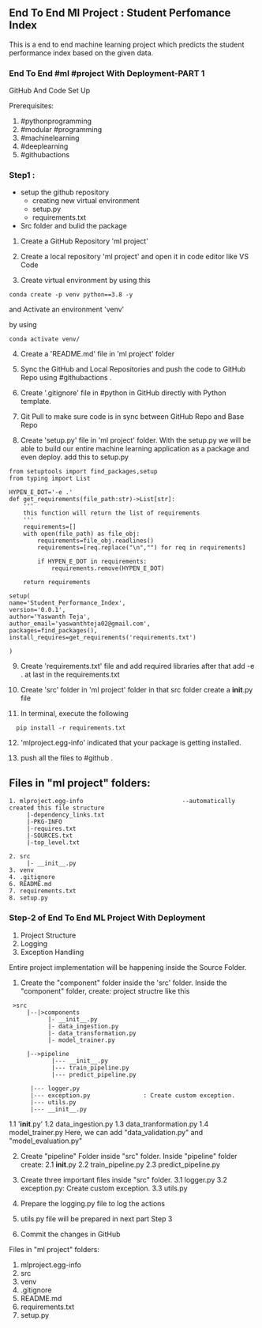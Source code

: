 ## End To End Ml Project : Student Perfomance Index 

This is a end to end machine learning project which predicts the student performance index based on the given data.


### End To End #ml #project With Deployment-PART 1
GitHub And Code Set Up


Prerequisites:
1. #pythonprogramming
2. #modular #programming
3. #machinelearning
4. #deeplearning
5. #githubactions



### Step1 :

- setup the github repository
  - creating new virtual environment
  - setup.py
  - requirements.txt
- Src folder and bulid the package


1. Create a GitHub Repository 'ml project'

2. Create a local repository 'ml project' and open it in code editor like VS Code

3. Create  virtual environment  by using this 
```
conda create -p venv python==3.8 -y
```
and Activate an environment 'venv' 

by using 
```
conda activate venv/
```
4. Create a 'README.md' file in 'ml project' folder

5. Sync the GitHub and Local Repositories and push the code to GitHub Repo using #githubactions .

6. Create '.gitignore' file in #python in GitHub directly with Python template.

7. Git Pull to make sure code is in sync between GitHub Repo and Base Repo

8. Create 'setup.py' file in 'ml project' folder. With the setup.py we will be able to build our entire machine learning application as a package and even deploy.
add this to setup.py

```
from setuptools import find_packages,setup
from typing import List

HYPEN_E_DOT='-e .'
def get_requirements(file_path:str)->List[str]:
    '''
    this function will return the list of requirements
    '''
    requirements=[]
    with open(file_path) as file_obj:
        requirements=file_obj.readlines()
        requirements=[req.replace("\n","") for req in requirements]

        if HYPEN_E_DOT in requirements:
            requirements.remove(HYPEN_E_DOT)
    
    return requirements

setup(
name='Student_Performance_Index',
version='0.0.1',
author='Yaswanth Teja',
author_email='yaswanthteja02@gmail.com',
packages=find_packages(),
install_requires=get_requirements('requirements.txt')

)
```
9. Create 'requirements.txt' file and add required libraries after that add -e . at last in the requirements.txt

10. Create 'src' folder in 'ml project' folder
in that src folder create a  __init__.py file

11. In terminal, execute the following
```
  pip install -r requirements.txt
```
12. 'mlproject.egg-info' indicated that your package is getting installed.

13. push all the files to #github .



## Files in "ml project" folders:
```
1. mlproject.egg-info                            --automatically created this file structure 
     |-dependency_links.txt
     |-PKG-INFO
     |-requires.txt
     |-SOURCES.txt
     |-top_level.txt

2. src 
     |- __init__.py
3. venv
4. .gitignore
6. README.md
7. requirements.txt
8. setup.py
```

### Step-2  of End To End ML Project With Deployment

1. Project Structure
2. Logging
3. Exception Handling






Entire project implementation will be happening inside the Source Folder.
1. Create the "component" folder inside the 'src' folder. Inside the "component" folder, create: project structre like this

```
 >src
     |--|>components 
           |- __init__.py
           |- data_ingestion.py
           |- data_transformation.py
           |- model_trainer.py
      
     |-->pipeline
            |--- __init__.py
            |--- train_pipeline.py
            |--- predict_pipeline.py
     
      |--- logger.py
      |--- exception.py               : Create custom exception.
      |--- utils.py
      |--- __init__.py

```


1.1 '__init__.py'
1.2 data_ingestion.py
1.3 data_tranformation.py
1.4 model_trainer.py
Here, we can add "data_validation.py" and "model_evaluation.py"

2. Create "pipeline" Folder inside "src" folder. Inside "pipeline" folder create:
2.1 __init__.py
2.2 train_pipeline.py
2.3 predict_pipeline.py

3. Create three important files inside "src" folder.
3.1 logger.py
3.2 exception.py: Create custom exception.
3.3 utils.py




4. Prepare the logging.py file to log the actions

5. utils.py file will be prepared in next part Step 3

6. Commit the changes in GitHub


Files in "ml project" folders:
1. mlproject.egg-info
2. src
3. venv
4. .gitignore
6. README.md
7. requirements.txt
8. setup.py



